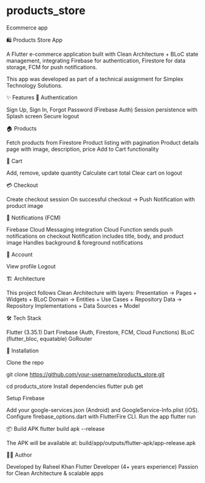# products_store

Ecommerce app

🛍️ Products Store App

A Flutter e-commerce application built with Clean Architecture + BLoC state management, integrating Firebase for authentication, Firestore for data storage, FCM for push notifications.

This app was developed as part of a technical assignment for Simplex Technology Solutions.

✨ Features
🔐 Authentication

Sign Up, Sign In, Forgot Password (Firebase Auth)
Session persistence with Splash screen
Secure logout

🏠 Products

Fetch products from Firestore
Product listing with pagination
Product details page with image, description, price
Add to Cart functionality

🛒 Cart

Add, remove, update quantity
Calculate cart total
Clear cart on logout

💳 Checkout

Create checkout session
On successful checkout → Push Notification with product image

🔔 Notifications (FCM)

Firebase Cloud Messaging integration
Cloud Function sends push notifications on checkout
Notification includes title, body, and product image
Handles background & foreground notifications

👤 Account

View profile
Logout

🏗️ Architecture

This project follows Clean Architecture with layers:
Presentation → Pages + Widgets + BLoC
Domain → Entities + Use Cases + Repository
Data → Repository Implementations + Data Sources + Model

🛠️ Tech Stack

Flutter (3.35.1)
Dart
Firebase (Auth, Firestore, FCM, Cloud Functions)
BLoC (flutter_bloc, equatable)
GoRouter


📲 Installation

Clone the repo

git clone https://github.com/your-username/products_store.git

cd products_store
Install dependencies
flutter pub get


Setup Firebase

Add your google-services.json (Android) and GoogleService-Info.plist (iOS).
Configure firebase_options.dart with FlutterFire CLI.
Run the app
flutter run

📦 Build APK
flutter build apk --release

The APK will be available at:
build/app/outputs/flutter-apk/app-release.apk


👨‍💻 Author

Developed by Raheel Khan
Flutter Developer (4+ years experience)
Passion for Clean Architecture & scalable apps

